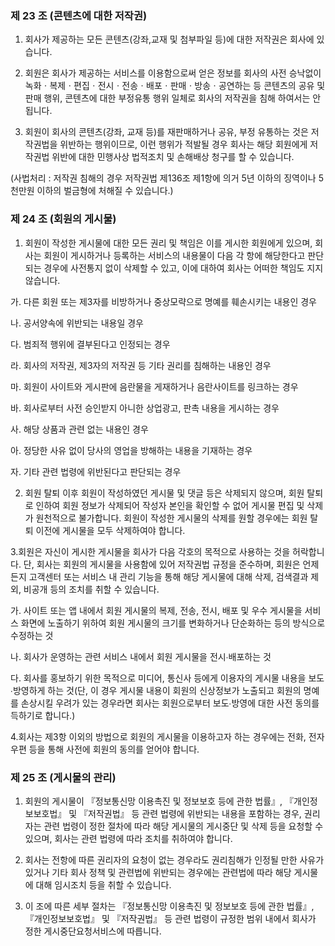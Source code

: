 ### 제 23 조 (콘텐츠에 대한 저작권)

1. 회사가 제공하는 모든 콘텐츠(강좌,교재 및 첨부파일 등)에 대한 저작권은 회사에 있습니다.

2. 회원은 회사가 제공하는 서비스를 이용함으로써 얻은 정보를 회사의 사전 승낙없이 녹화ㆍ복제ㆍ편집ㆍ전시ㆍ전송ㆍ배포ㆍ판매ㆍ방송ㆍ공연하는 등 콘텐츠의 공유 및 판매 행위, 콘텐츠에 대한 부정유통 행위 일체로 회사의 저작권을 침해 하여서는 안됩니다.

3. 회원이 회사의 콘텐츠(강좌, 교재 등)를 재판매하거나 공유, 부정 유통하는 것은 저작권법을 위반하는 행위이므로, 이런 행위가 적발될 경우 회사는 해당 회원에게 저작권법 위반에 대한 민행사상 법적조치 및 손해배상 청구를 할 수 있습니다.

(사법처리 : 저작권 침해의 경우 저작권법 제136조 제1항에 의거 5년 이하의 징역이나 5천만원 이하의 벌금형에 처해질 수 있습니다.)

### 제 24 조 (회원의 게시물)

1. 회원이 작성한 게시물에 대한 모든 권리 및 책임은 이를 게시한 회원에게 있으며, 회사는 회원이 게시하거나 등록하는 서비스의 내용물이 다음 각 항에 해당한다고 판단되는 경우에 사전통지 없이 삭제할 수 있고, 이에 대하여 회사는 어떠한 책임도 지지 않습니다.

가. 다른 회원 또는 제3자를 비방하거나 중상모략으로 명예를 훼손시키는 내용인 경우

나. 공서양속에 위반되는 내용일 경우

다. 범죄적 행위에 결부된다고 인정되는 경우

라. 회사의 저작권, 제3자의 저작권 등 기타 권리를 침해하는 내용인 경우

마. 회원이 사이트와 게시판에 음란물을 게재하거나 음란사이트를 링크하는 경우

바. 회사로부터 사전 승인받지 아니한 상업광고, 판촉 내용을 게시하는 경우

사. 해당 상품과 관련 없는 내용인 경우

아. 정당한 사유 없이 당사의 영업을 방해하는 내용을 기재하는 경우

자. 기타 관련 법령에 위반된다고 판단되는 경우

2. 회원 탈퇴 이후 회원이 작성하였던 게시물 및 댓글 등은 삭제되지 않으며, 회원 탈퇴로 인하여 회원 정보가 삭제되어 작성자 본인을 확인할 수 없어 게시물 편집 및 삭제가 원천적으로 불가합니다. 회원이 작성한 게시물의 삭제를 원할 경우에는 회원 탈퇴 이전에 게시물을 모두 삭제하여야 합니다.

3.회원은 자신이 게시한 게시물을 회사가 다음 각호의 목적으로 사용하는 것을 허락합니다. 단, 회사는 회원의 게시물을 사용함에 있어 저작권법 규정을 준수하며, 회원은 언제든지 고객센터 또는 서비스 내 관리 기능을 통해 해당 게시물에 대해 삭제, 검색결과 제외, 비공개 등의 조치를 취할 수 있습니다.

가. 사이트 또는 앱 내에서 회원 게시물의 복제, 전송, 전시, 배포 및 우수 게시물을 서비스 화면에 노출하기 위하여 회원 게시물의 크기를 변화하거나 단순화하는 등의 방식으로 수정하는 것

나. 회사가 운영하는 관련 서비스 내에서 회원 게시물을 전시∙배포하는 것

다. 회사를 홍보하기 위한 목적으로 미디어, 통신사 등에게 이용자의 게시물 내용을 보도∙방영하게 하는 것(단, 이 경우 게시물 내용이 회원의 신상정보가 노출되고 회원의 명예를 손상시킬 우려가 있는 경우라면 회사는 회원으로부터 보도∙방영에 대한 사전 동의를 득하기로 합니다.)

4.회사는 제3항 이외의 방법으로 회원의 게시물을 이용하고자 하는 경우에는 전화, 전자우편 등을 통해 사전에 회원의 동의를 얻어야 합니다.

### 제 25 조 (게시물의 관리)

1. 회원의 게시물이 『정보통신망 이용촉진 및 정보보호 등에 관한 법률』, 『개인정보보호법』 및 『저작권법』 등 관련 법령에 위반되는 내용을 포함하는 경우, 권리자는 관련 법령이 정한 절차에 따라 해당 게시물의 게시중단 및 삭제 등을 요청할 수 있으며, 회사는 관련 법령에 따라 조치를 취하여야 합니다.

2. 회사는 전항에 따른 권리자의 요청이 없는 경우라도 권리침해가 인정될 만한 사유가 있거나 기타 회사 정책 및 관련법에 위반되는 경우에는 관련법에 따라 해당 게시물에 대해 임시조치 등을 취할 수 있습니다.

3. 이 조에 따른 세부 절차는 『정보통신망 이용촉진 및 정보보호 등에 관한 법률』, 『개인정보보호법』 및 『저작권법』 등 관련 법령이 규정한 범위 내에서 회사가 정한 게시중단요청서비스에 따릅니다.